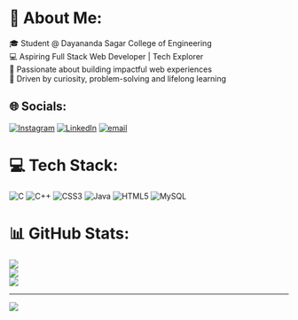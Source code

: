 # 💫 About Me:
🎓 Student @ Dayananda Sagar College of Engineering<br>💻 Aspiring Full Stack Web Developer | Tech Explorer<br>🚀 Passionate about building impactful web experiences<br>🧠 Driven by curiosity, problem-solving and lifelong learning


## 🌐 Socials:
[![Instagram](https://img.shields.io/badge/Instagram-%23E4405F.svg?logo=Instagram&logoColor=white)](https://instagram.com/anany.a.15) [![LinkedIn](https://img.shields.io/badge/LinkedIn-%230077B5.svg?logo=linkedin&logoColor=white)](https://linkedin.com/in/https://www.linkedin.com/in/ananya-v-gowda-9479a72a1/) [![email](https://img.shields.io/badge/Email-D14836?logo=gmail&logoColor=white)](mailto:ananyagowda015@gmail.com) 

# 💻 Tech Stack:
![C](https://img.shields.io/badge/c-%2300599C.svg?style=plastic&logo=c&logoColor=white) ![C++](https://img.shields.io/badge/c++-%2300599C.svg?style=plastic&logo=c%2B%2B&logoColor=white) ![CSS3](https://img.shields.io/badge/css3-%231572B6.svg?style=plastic&logo=css3&logoColor=white) ![Java](https://img.shields.io/badge/java-%23ED8B00.svg?style=plastic&logo=openjdk&logoColor=white) ![HTML5](https://img.shields.io/badge/html5-%23E34F26.svg?style=plastic&logo=html5&logoColor=white) ![MySQL](https://img.shields.io/badge/mysql-4479A1.svg?style=plastic&logo=mysql&logoColor=white)
# 📊 GitHub Stats:
![](https://github-readme-stats.vercel.app/api?username=AnanyaVGowda&theme=onedark&hide_border=false&include_all_commits=true&count_private=true)<br/>
![](https://nirzak-streak-stats.vercel.app/?user=AnanyaVGowda&theme=onedark&hide_border=false)<br/>
![](https://github-readme-stats.vercel.app/api/top-langs/?username=AnanyaVGowda&theme=onedark&hide_border=false&include_all_commits=true&count_private=true&layout=compact)

---
[![](https://visitcount.itsvg.in/api?id=AnanyaVGowda&icon=0&color=6)](https://visitcount.itsvg.in)
